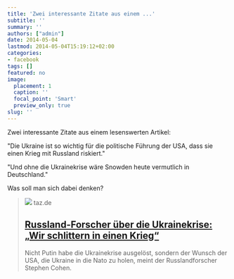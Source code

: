 ```yaml
---
title: 'Zwei interessante Zitate aus einem ...'
subtitle: ''
summary: ''
authors: ["admin"]
date: 2014-05-04
lastmod: 2014-05-04T15:19:12+02:00
categories:
- facebook
tags: []
featured: no
image:
  placement: 1
  caption: ''
  focal_point: 'Smart'
  preview_only: true
slug: ''
---
```

Zwei interessante Zitate aus einem lesenswerten Artikel:

"Die Ukraine ist so wichtig für die politische Führung der USA, dass sie einen Krieg mit Russland riskiert."

"Und ohne die Ukrainekrise wäre Snowden heute vermutlich in Deutschland."

Was soll man sich dabei denken?
> [![](https://taz.de/picture/112359/948/ukraine_0327.jpg)](http://www.taz.de/Russland-Forscher-ueber-die-Ukrainekrise/!137733/)
> taz.de
> ## [Russland-Forscher über die Ukrainekrise: „Wir schlittern in einen Krieg“](http://www.taz.de/Russland-Forscher-ueber-die-Ukrainekrise/!137733/)
>
>Nicht Putin habe die Ukrainekrise ausgelöst, sondern der Wunsch der USA, die Ukraine in die Nato zu holen, meint der Russlandforscher Stephen Cohen.

